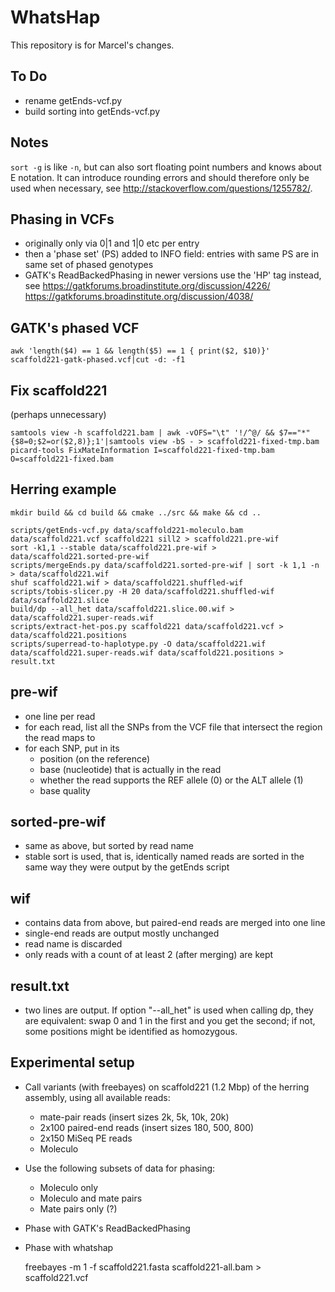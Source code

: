 WhatsHap
========

This repository is for Marcel's changes.

To Do
-----

* rename getEnds-vcf.py
* build sorting into getEnds-vcf.py

Notes
-----

`sort -g` is like `-n`, but can also sort floating point numbers and knows about
E notation. It can introduce rounding errors and should therefore only be used
when necessary, see <http://stackoverflow.com/questions/1255782/>.


Phasing in VCFs
---------------

* originally only via 0|1 and 1|0 etc per entry
* then a 'phase set' (PS) added to INFO field: entries with same PS are in same set of phased genotypes
* GATK's ReadBackedPhasing in newer versions use the 'HP' tag instead, see
  https://gatkforums.broadinstitute.org/discussion/4226/
  https://gatkforums.broadinstitute.org/discussion/4038/


GATK's phased VCF
-----------------

	awk 'length($4) == 1 && length($5) == 1 { print($2, $10)}' scaffold221-gatk-phased.vcf|cut -d: -f1


Fix scaffold221
---------------

(perhaps unnecessary)

	samtools view -h scaffold221.bam | awk -vOFS="\t" '!/^@/ && $7=="*"{$8=0;$2=or($2,8)};1'|samtools view -bS - > scaffold221-fixed-tmp.bam
	picard-tools FixMateInformation I=scaffold221-fixed-tmp.bam O=scaffold221-fixed.bam


Herring example
---------------

	mkdir build && cd build && cmake ../src && make && cd ..

	scripts/getEnds-vcf.py data/scaffold221-moleculo.bam data/scaffold221.vcf scaffold221 sill2 > scaffold221.pre-wif
	sort -k1,1 --stable data/scaffold221.pre-wif > data/scaffold221.sorted-pre-wif
	scripts/mergeEnds.py data/scaffold221.sorted-pre-wif | sort -k 1,1 -n > data/scaffold221.wif
	shuf scaffold221.wif > data/scaffold221.shuffled-wif
	scripts/tobis-slicer.py -H 20 data/scaffold221.shuffled-wif data/scaffold221.slice
	build/dp --all_het data/scaffold221.slice.00.wif > data/scaffold221.super-reads.wif
	scripts/extract-het-pos.py scaffold221 data/scaffold221.vcf > data/scaffold221.positions
	scripts/superread-to-haplotype.py -O data/scaffold221.wif data/scaffold221.super-reads.wif data/scaffold221.positions > result.txt


pre-wif
-------

* one line per read
* for each read, list all the SNPs from the VCF file that intersect the region the read maps to
* for each SNP, put in its
    * position (on the reference)
    * base (nucleotide) that is actually in the read
    * whether the read supports the REF allele (0) or the ALT allele (1)
    * base quality

sorted-pre-wif
--------------

* same as above, but sorted by read name
* stable sort is used, that is, identically named reads are sorted in the same way they were
  output by the getEnds script

wif
---

* contains data from above, but paired-end reads are merged into one line
* single-end reads are output mostly unchanged
* read name is discarded
* only reads with a count of at least 2 (after merging) are kept


result.txt
----------

* two lines are output. If option "--all_het" is used when calling dp, they are equivalent: swap 0 and 1 in the first and you get the second; if not, some positions might be identified as homozygous.


Experimental setup
------------------

* Call variants (with freebayes) on scaffold221 (1.2 Mbp) of the herring assembly, using all available reads:
	* mate-pair reads (insert sizes 2k, 5k, 10k, 20k)
	* 2x100 paired-end reads (insert sizes 180, 500, 800)
	* 2x150 MiSeq PE reads
	* Moleculo
* Use the following subsets of data for phasing:
	* Moleculo only
	* Moleculo and mate pairs
	* Mate pairs only (?)
* Phase with GATK's ReadBackedPhasing
* Phase with whatshap

	freebayes -m 1 -f scaffold221.fasta scaffold221-all.bam > scaffold221.vcf
